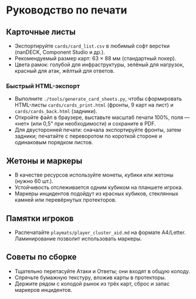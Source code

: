 # Руководство по печати

## Карточные листы
- Экспортируйте `cards/card_list.csv` в любимый софт верстки (nanDECK, Component Studio и др.).
- Рекомендуемый размер карт: 63 × 88 мм (стандартный покер).
- Цвета рамок: голубой для инфраструктуры, зелёный для нагрузок, красный для атак, жёлтый для ответов.

### Быстрый HTML-экспорт
- Выполните `./tools/generate_card_sheets.py`, чтобы сформировать HTML-листы `cards/cards_print.html` (фронты, 9 карт на лист) и `cards/cards_back.html` (задники).
- Откройте файл в браузере, выставьте масштаб печати 100%, поля — «нет» (или 0,5" при необходимости) и сохраните в PDF.
- Для двусторонней печати: сначала экспортируйте фронты, затем задники; печатайте с переворотом по короткой стороне и одинаковым порядком листов.

## Жетоны и маркеры
- В качестве ресурсов используйте монеты, кубики или жетоны (нужно 60 шт.).
- Устойчивость отслеживается одним кубиком на планшете игрока.
- Маркеры инцидентов подойдут из красных кубиков, стеклянных камней или перевёрнутых протекторов.

## Памятки игроков
- Распечатайте `playmats/player_cluster_aid.md` на формате A4/Letter. Ламинирование позволит использовать маркеры.

## Советы по сборке
- Тщательно перетасуйте Атаки и Ответы; они входят в общую колоду.
- Спрячьте бумажную текстуру, вложив карты в протекторы.
- Держите рядом с колодой рынок из трёх карт, сброс и запас маркеров инцидентов.
